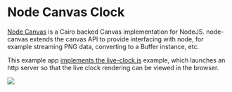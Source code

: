 # Node Canvas Clock

[Node Canvas](https://github.com/Automattic/node-canvas) is a Cairo backed Canvas implementation for NodeJS. node-canvas extends the canvas API to provide interfacing with node, for example streaming PNG data, converting to a Buffer instance, etc. 

This example app [implements the live-clock.js](https://github.com/Automattic/node-canvas/tree/v1.x/examples) example, which launches an http server so that the live clock rendering can be viewed in the browser.

![](https://cdn.glitch.com/5892c832-22b9-4397-b59d-598955b47ad0%2FliveClock.png?1496756416080)